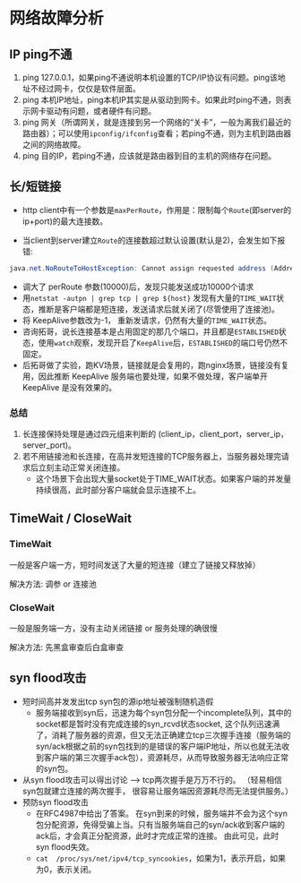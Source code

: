 # 网络故障分析

## IP ping不通

1. ping 127.0.0.1，如果ping不通说明本机设置的TCP/IP协议有问题。ping该地址不经过网卡，仅仅是软件层面。
2. ping 本机IP地址，ping本机IP其实是从驱动到网卡。如果此时ping不通，则表示网卡驱动有问题，或者硬件有问题。
3. ping 网关（所谓网关，就是连接到另一个网络的“关卡”，一般为离我们最近的路由器）；可以使用`ipconfig/ifconfig`查看；若ping不通，则为主机到路由器之间的网络故障。
4. ping 目的IP，若ping不通，应该就是路由器到目的主机的网络存在问题。

## 长/短链接

- http client中有一个参数是`maxPerRoute`，作用是：限制每个`Route`(即server的ip+port)的最大连接数。

- 当client到server建立`Route`的连接数超过默认设置(默认是2)，会发生如下报错:

```java
java.net.NoRouteToHostException: Cannot assign requested address (Address not available)
```

- 调大了 perRoute 参数(10000)后，发现只能发送成功10000个请求
- 用`netstat -autpn | grep tcp | grep ${host}` 发现有大量的`TIME_WAIT`状态，推断是客户端都是短连接，发送请求后就关闭了(尽管使用了连接池)。
- 将 KeepAlive参数改为-1， 重新发请求，仍然有大量的`TIME_WAIT`状态。
- 咨询拓哥，说长连接基本是占用固定的那几个端口，并且都是`ESTABLISHED`状态，使用`watch`观察，发现开启了`KeepAlive`后，`ESTABLISHED`的端口号仍然不固定。
- 后拓哥做了实验，跑KV场景，链接就是会复用的，跑nginx场景，链接没有复用，因此推断 KeepAlive 服务端也要处理，如果不做处理，客户端单开 KeepAlive 是没有效果的。

### 总结

1. 长连接保持处理是通过四元组来判断的 (client_ip，client_port，server_ip，server_port)。
2. 若不用链接池和长连接，在高并发短连接的TCP服务器上，当服务器处理完请求后立刻主动正常关闭连接。
    - 这个场景下会出现大量socket处于TIME_WAIT状态。如果客户端的并发量持续很高，此时部分客户端就会显示连接不上。

## TimeWait / CloseWait

### TimeWait

一般是客户端一方，短时间发送了大量的短连接（建立了链接又释放掉）

解决方法: 调参 or 连接池

### CloseWait

一般是服务端一方，没有主动关闭链接 or 服务处理的确很慢

解决方法: 先黑盒审查后白盒审查

## syn flood攻击

- 短时间高并发发出tcp syn包的源ip地址被强制随机造假
    * 服务端接收到syn后，迅速为每个syn包分配一个incomplete队列，其中的socket都是暂时没有完成连接的syn_rcvd状态socket, 这个队列迅速满了，消耗了服务器的资源，但又无法正确建立tcp三次握手连接（服务端的syn/ack根据之前的syn包找到的是错误的客户端IP地址，所以也就无法收到客户端的第三次握手ack包），资源耗尽，从而导致服务器无法响应正常的syn包。
- 从syn flood攻击可以得出讨论 --> tcp两次握手是万万不行的。 （轻易相信syn包就建立连接的两次握手， 很容易让服务端因资源耗尽而无法提供服务。）
- 预防syn flood攻击
    * 在RFC4987中给出了答案。 在syn到来的时候，服务端并不会为这个syn包分配资源，免得受骗上当。只有当服务端自己的syn/ack收到客户端的ack后，才会真正分配资源，此时才完成正常的连接。 由此可见，此时syn flood失效。
    * `cat  /proc/sys/net/ipv4/tcp_syncookies`，如果为1，表示开启，如果为0，表示关闭。
